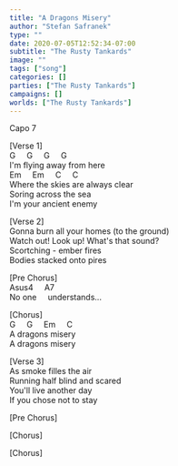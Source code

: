 ```yaml
---
title: "A Dragons Misery"
author: "Stefan Safranek"
type: ""
date: 2020-07-05T12:52:34-07:00
subtitle: "The Rusty Tankards"
image: ""
tags: ["song"]
categories: []
parties: ["The Rusty Tankards"]
campaigns: []
worlds: ["The Rusty Tankards"]
---
```


Capo 7

[Verse 1] <br>
G &nbsp; &nbsp; G &nbsp; &nbsp; G &nbsp; &nbsp; G <br>
I'm flying away from here <br>
Em &nbsp; &nbsp; Em &nbsp; &nbsp; C &nbsp; &nbsp; C <br>
Where the skies are always clear <br>
Soring across the sea <br>
I'm your ancient enemy

[Verse 2] <br>
Gonna burn all your homes (to the ground) <br>
Watch out! Look up! What's that sound? <br>
Scortching - ember fires <br>
Bodies stacked onto pires

[Pre Chorus] <br>
Asus4 &nbsp; &nbsp; A7<br>
No one &nbsp; &nbsp; understands...

[Chorus] <br>
G &nbsp; &nbsp; G &nbsp; &nbsp; Em &nbsp; &nbsp; C <br>
A dragons misery <br>
A dragons misery

[Verse 3] <br>
As smoke filles the air <br>
Running half blind and scared <br>
You'll live another day <br>
If you chose not to stay

[Pre Chorus]

[Chorus]

[Chorus]
